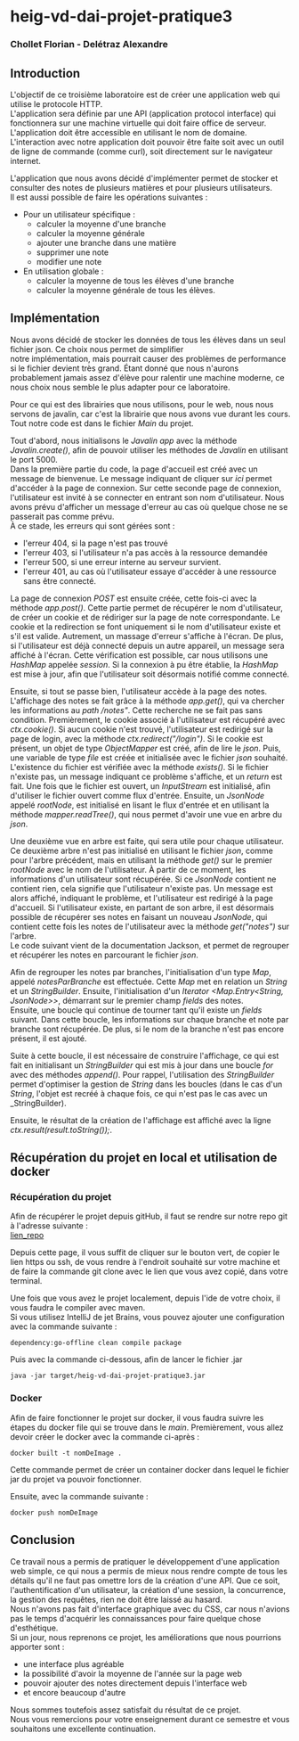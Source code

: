# heig-vd-dai-projet-pratique3
### Chollet Florian - Delétraz Alexandre

## Introduction
L'objectif de ce troisième laboratoire est de créer une application web qui utilise le protocole HTTP.  
L'application sera définie par une API (application protocol interface) qui fonctionnera sur une machine virtuelle qui 
doit faire office de serveur. L'application doit être accessible en utilisant le nom de domaine.  
L'interaction avec notre application doit pouvoir être faite soit avec un outil de ligne de commande (comme curl), soit 
directement sur le navigateur internet.  
  
L'application que nous avons décidé d'implémenter permet de stocker et consulter des notes de plusieurs matières et pour 
plusieurs utilisateurs.  
Il est aussi possible de faire les opérations suivantes :
- Pour un utilisateur spécifique :
  - calculer la moyenne d'une branche
  - calculer la moyenne générale
  - ajouter une branche dans une matière
  - supprimer une note
  - modifier une note
- En utilisation globale :
  - calculer la moyenne de tous les élèves d'une branche
  - calculer la moyenne générale de tous les élèves.

## Implémentation
Nous avons décidé de stocker les données de tous les élèves dans un seul fichier json. Ce choix nous permet de simplifier  
notre implémentation, mais pourrait causer des problèmes de performance si le fichier devient très grand. Étant donné 
que nous n'aurons probablement jamais assez d'élève pour ralentir une machine moderne, ce nous choix nous semble le plus 
adapter pour ce laboratoire.  
  
Pour ce qui est des librairies que nous utilisons, pour le web, nous nous servons de javalin, car c'est la librairie que 
nous avons vue durant les cours. 
Tout notre code est dans le fichier _Main_ du projet.  
  

Tout d'abord, nous initialisons le _Javalin app_ avec la méthode _Javalin.create()_, afin de pouvoir utiliser les 
méthodes de _Javalin_ en utilisant le port 5000.  
Dans la première partie du code, la page d'accueil est créé avec un message de bienvenue. Le message indiquant de cliquer 
sur _ici_ permet d'accéder à la page de connexion.
Sur cette seconde page de connexion, l'utilisateur est invité à se connecter en entrant son nom d'utilisateur. 
Nous avons prévu d'afficher un message d'erreur au cas où quelque chose ne se passerait pas comme prévu.  
À ce stade, les erreurs qui sont gérées sont :  
- l'erreur 404, si la page n'est pas trouvé
- l'erreur 403, si l'utilisateur n'a pas accès à la ressource demandée
- l'erreur 500, si une erreur interne au serveur survient.  
- l'erreur 401, au cas où l'utilisateur essaye d'accéder à une ressource sans être connecté.
  
La page de connexion _POST_ est ensuite créée, cette fois-ci avec la méthode _app.post()_. Cette partie permet de récupérer
le nom d'utilisateur, de créer un cookie et de rédiriger sur la page de note correspondante. Le cookie et la redirection 
se font uniquement si le nom d'utilisateur existe et s'il est valide. Autrement, un massage d'erreur s'affiche à l'écran. 
De plus, si l'utilisateur est déjà connecté depuis un autre appareil, un message sera affiché à l'écran. Cette vérification 
est possible, car nous utilisons une _HashMap_ appelée _session_. Si la connexion à pu être établie, la _HashMap_ est mise 
à jour, afin que l'utilisateur soit désormais notifié comme connecté.
  
Ensuite, si tout se passe bien, l'utilisateur accède à la page des notes.  
L'affichage des notes se fait grâce à la méthode _app.get()_, qui va chercher les informations au _path_ _/notes"_. 
Cette recherche ne se fait pas sans condition. Premièrement, le cookie associé à l'utilisateur est récupéré avec 
_ctx.cookie()_. Si aucun cookie n'est trouvé, l'utilisateur est redirigé sur la page de login, avec la méthode 
_ctx.redirect("/login")_. Si le cookie est présent, un objet de type _ObjectMapper_ est créé, afin de lire le _json_. 
Puis, une variable de type _file_ est créée et initialisée avec le fichier _json_ souhaité. L'existence du fichier est 
vérifiée avec la méthode _exists()_. Si le fichier n'existe pas, un message indiquant ce problème s'affiche, et un 
_return_ est fait.
Une fois que le fichier est ouvert, un _InputStream_ est initialisé, afin d'utiliser le fichier ouvert comme flux 
d'entrée. Ensuite, un _JsonNode_ appelé _rootNode_, est initialisé en lisant le flux d'entrée et en utilisant la méthode
_mapper.readTree()_, qui nous permet d'avoir une vue en arbre du _json_.  

Une deuxième vue en arbre est faite, qui sera utile pour chaque utilisateur. Ce deuxième arbre n'est pas initialisé en 
utilisant le fichier _json_, comme pour l'arbre précédent, mais en utilisant la méthode _get()_ sur le premier _rootNode_ 
avec le nom de l'utilisateur. À partir de ce moment, les informations d'un utilisateur sont récupérée. Si ce _JsonNode_ 
contient ne contient rien, cela signifie que l'utilisateur n'existe pas. Un message est alors affiché, indiquant le 
problème, et l'utilisateur est redirigé à la page d'accueil. Si l'utilisateur existe, en partant de son arbre, il est 
désormais possible de récupérer ses notes en faisant un nouveau _JsonNode_, qui contient cette fois les notes de 
l'utilisateur avec la méthode _get("notes")_ sur l'arbre.  
Le code suivant vient de la documentation Jackson, et permet de regrouper et récupérer les notes en parcourant le 
fichier _json_.  

Afin de regrouper les notes par branches, l'initialisation d'un type _Map_, appelé _notesParBranche_ est effectuée. 
Cette _Map_ met en relation un _String_ et un _StringBuilder_. Ensuite, l'initialisation d'un 
_Iterator <Map.Entry<String, JsonNode>>_, démarrant sur le premier champ _fields_ des notes.  
Ensuite, une boucle qui continue de tourner tant qu'il existe un _fields_ suivant. Dans cette boucle, les informations 
sur chaque branche et note par branche sont récupérée. De plus, si le nom de la branche n'est pas encore présent, il est 
ajouté.  

Suite à cette boucle, il est nécessaire de construire l'affichage, ce qui est fait en initialisant un _StringBuilder_ 
qui est mis à jour dans une boucle _for_ avec des méthodes _append()_. Pour rappel, l'utilisation des _StringBuilder_ 
permet d'optimiser la gestion de _String_ dans les boucles (dans le cas d'un _String_, l'objet est recréé à chaque fois, 
ce qui n'est pas le cas avec un _StringBuilder).  
  
Ensuite, le résultat de la création de l'affichage est affiché avec la ligne _ctx.result(result.toString());_.

## Récupération du projet en local et utilisation de docker

### Récupération du projet
Afin de récupérer le projet depuis gitHub, il faut se rendre sur notre repo git à l'adresse suivante :  
[lien_repo](https://github.com/luma2010/heig-vd-dai-projet-pratique3)  
  
Depuis cette page, il vous suffit de cliquer sur le bouton vert, de copier le lien https ou ssh, de vous rendre à 
l'endroit souhaité sur votre machine et de faire la commande git clone avec le lien que vous avez copié, dans votre 
terminal.  
  
Une fois que vous avez le projet localement, depuis l'ide de votre choix, il vous faudra le compiler avec maven.  
Si vous utilisez IntelliJ de jet Brains, vous pouvez ajouter une configuration avec la commande suivante :  

```text
dependency:go-offline clean compile package  
```  
Puis avec la commande ci-dessous, afin de lancer le fichier .jar    
```text
java -jar target/heig-vd-dai-projet-pratique3.jar
```  

### Docker
Afin de faire fonctionner le projet sur docker, il vous faudra suivre les étapes du docker file qui se trouve dans 
le _main_.
Premièrement, vous allez devoir créer le docker avec la commande ci-après :  

```text
docker built -t nomDeImage .
```
Cette commande permet de créer un container docker dans lequel le fichier jar du projet va pouvoir fonctionner.


Ensuite, avec la commande suivante :  

```text
docker push nomDeImage
```


## Conclusion
Ce travail nous a permis de pratiquer le développement d'une application web simple, ce qui nous a permis de mieux nous 
rendre compte de tous les détails qu'il ne faut pas omettre lors de la création d'une API. Que ce soit, l'authentification 
d'un utilisateur, la création d'une session, la concurrence, la gestion des requêtes, rien ne doit être laissé au hasard.  
Nous n'avons pas fait d'interface graphique avec du CSS, car nous n'avions pas le temps d'acquérir les connaissances pour 
faire quelque chose d'esthétique.  
Si un jour, nous reprenons ce projet, les améliorations que nous pourrions apporter sont : 
- une interface plus agréable
- la possibilité d'avoir la moyenne de l'année sur la page web
- pouvoir ajouter des notes directement depuis l'interface web
- et encore beaucoup d'autre

Nous sommes toutefois assez satisfait du résultat de ce projet.  
Nous vous remercions pour votre enseignement durant ce semestre et vous souhaitons une excellente continuation.